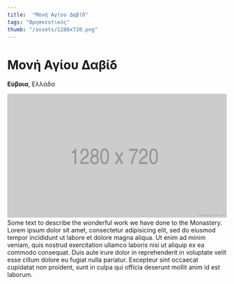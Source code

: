 ```yaml
---
title:  "Μονή Αγίου Δαβίδ"
tags: "Θρησκευτικός"
thumb: "/assets/1280x720.png"
---
```


# Μονή Αγίου Δαβίδ

**Εύβοια**, Ελλάδα

![My helpful screenshot](/assets/1280x720.png)
Some text to describe the wonderful work we have done to the Monastery. Lorem ipsum dolor sit amet, consectetur adipisicing elit, sed do eiusmod tempor incididunt ut labore et dolore magna aliqua. Ut enim ad minim veniam, quis nostrud exercitation ullamco laboris nisi ut aliquip ex ea commodo consequat. Duis aute irure dolor in reprehenderit in voluptate velit esse cillum dolore eu fugiat nulla pariatur. Excepteur sint occaecat cupidatat non proident, sunt in culpa qui officia deserunt mollit anim id est laborum.
